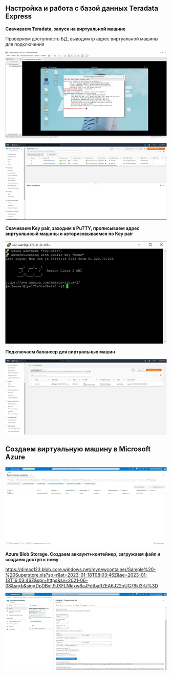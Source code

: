 ## Настройка и работа с базой данных Teradata Express

**Скачиваем Teradata, запуск на виртуальной машине**

Проверяем доступность БД, выводим ip адрес виртуальной машины для подключения

![Иллюстрация к проекту](https://github.com/dimac123/dimac123/blob/main/Data-engineering/Module6/6-1.JPG)



![Иллюстрация к проекту](https://github.com/dimac123/dimac123/blob/main/Data-engineering/Module5/VPC.JPG)

**Скачиваем Key pair, заходим в PuTTY, прописываем адрес виртуальноый машины и авторизовываемся по Key pair**

![Иллюстрация к проекту](https://github.com/dimac123/dimac123/blob/main/Data-engineering/Module5/VPC2.JPG)

**Подключаем балансер для виртуальных машин**

![Иллюстрация к проекту](https://github.com/dimac123/dimac123/blob/main/Data-engineering/Module5/VPC1.JPG)


## Создаем виртуальную машину в Microsoft Azure

![Иллюстрация к проекту](https://github.com/dimac123/dimac123/blob/main/Data-engineering/Module5/VPC4.JPG)

**Azure Blob Storage. Создаем аккаунт+контейнер, загружаем файл и создаем доступ к нему**

https://dimac123.blob.core.windows.net/mynewcontainer/Sample%20-%20Superstore.xls?sp=r&st=2023-01-18T08:03:46Z&se=2023-01-18T16:03:46Z&spr=https&sv=2021-06-08&sr=b&sig=DpDBvjt9JXFLNkjxw8aJFdtbaRZEA6J22oUG79kl3rU%3D

![Иллюстрация к проекту](https://github.com/dimac123/dimac123/blob/main/Data-engineering/Module5/VPC3.JPG)
